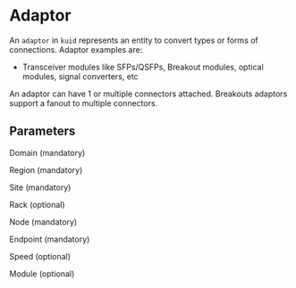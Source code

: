 # Adaptor

An `adaptor` in `kuid` represents an entity to convert types or forms of connections. Adaptor examples are:
- Transceiver modules like SFPs/QSFPs, Breakout modules, optical modules, signal converters, etc

An adaptor can have 1 or multiple connectors attached. Breakouts adaptors support a fanout to multiple connectors.

## Parameters

Domain (mandatory) 

Region (mandatory)

Site (mandatory)

Rack (optional)

Node (mandatory)

Endpoint (mandatory)

Speed (optional)

Module (optional)